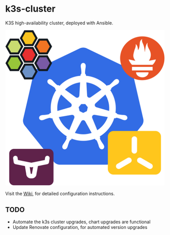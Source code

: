 # k3s-cluster

K3S high-availability cluster, deployed with Ansible.

![K3S high-availability cluster deployed with Ansible](./docs/static/images/logo-services.svg)

Visit the [Wiki](https://axivo.github.io/k3s-cluster), for detailed configuration instructions.

## TODO

- Automate the k3s cluster upgrades, chart upgrades are functional
- Update Renovate configuration, for automated version upgrades
